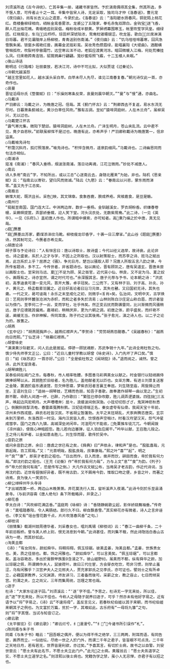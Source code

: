 <!-- { "loadSidebar": true } -->
    刘须溪所选《古今诗统》，亡其辛集一册，诸藏书家皆然。予於滇南偶得其全集，然其所选，多不惬人意，可传者止十之一耳。辛集中皆宋人诗，无足采取，独司马才仲《洛春谣》，曹元宠《夜归曲》，尚有长吉义山之遗意，今录於此。《洛春谣》云：“洛阳碧水扬春风，铜驼陌上桃花红。商楼叠柳绿相向，绡帐金鸾香雾浓。龙裘公了五陵家，拳毛赤兔双蹄白。金钩宝逐飞香，醉人花丛恼花魄。青蛾皓齿别吴倡，梅粉妆成半额黄。罗屏绣幕围寒玉，帐里吹笙学凤皇。细绿团。红晓烟泾，车马云栉栉。琼蕊杯深琥珀浓，鸳鸯枕镂珊瑚涩。吹龙笛，歌白，兰席淋漓日将暮。君不见灞陵岸上杨柳枝，青青送别伤南浦。”《夜归曲》云：“饥乌哑哑啼暮寒，回风急雪飘朱阑。锁窗乡阁艳红兽，画幕金泥摇彩鸾。吴妆秀色攒眉绿，能唱襄阳《大堤曲》。酒酣横管咽孤吹，吹裂柯亭傲霜竹。远空寒云浑不动，老狐应渡黄河冻。暗回微暖入江梅，何处荒榛挂么凤。归来稳跨青连钱，貂茸拥鼻行翩翩。笼纱蜜炬照飞霰，十二玉楼人未眠。”
    ○後山诗话
    鲍明远《行路难》壮丽豪放，若决江河，诗中不可比拟，大似贾谊《过秦论》。
    ○冷朝光越溪怨
    “越王宫里如花人，越水溪头采白苹。白苹未尽人先尽，谁见江南春复春。”朝光诗仅此一首，亦奇作也。
    ○哀曼
    晋钲滔母孙氏《箜篌赋》曰：“乐操则寒条反荣，哀曼则晨华朝灭。”“曼”与“慢”通，亦曲名。
    ○马戴诗
    严羽卿云：马戴之计，为晚唐之冠。信哉。其《蓟门怀古》云：“荆卿西去不复返，易水东流无尽时。日暮萧条蓟城北，黄沙白草任风吹。”雅有古调。至如“猿啼洞庭树，人在木兰舟”。虽柳吴兴，无以过也。
    ○马戴楚江怀古
    “露气寒光集，微阳下楚邱。猿啼洞庭树，人在木兰舟。广泽生明月，苍山夹乱流。云中君不见，竟夕自悲秋。”前联虽柳恽不是过也，晚唐有此，亦希声乎！严羽卿称戴诗为晚唐第一，信非溢美。
    ○马戴喻凫诗句
    “积霭沉斜月，孤灯照落泉。”喻凫诗也。“积悴含微月，遥泉韵细风。”马戴诗也。二诗幽思同而句法亦相似。
    ○南浦诗
    寇准《南浦》：“春风入垂杨，烟波涨南浦。落日动离魂，江花泣微雨。”妙处不减唐人。
    ○南云
    诗人多用“南云”字，不知所出，或以江总“心逐南云去，身随北雁来”为始，非也。陆机《思亲赋》云：“指南云以寄钦，望归风而效诚。”陆云《九愍》云：“眷南云以兴悲，蒙东雨而涕零。”盖又先于江总矣。
    ○南裔志
    蚺惟大蛇，既洪且长。采色映，其文锦章。食象吞鹿，腴成养疮。宾飨嘉食，是豆是觞。
    ○南州行
    “挺艇至南国，国门连大江。中洲两边岸，数步一垂杨。金钏越溪女，罗衣胡粉香。织缣春卷幔，采蕨暝提筐。弄瑟娇垂幌，迎人笑下堂。河头浣衣处，无数紫鸳鸯。”此二诗，（一见《英华》，一见《乐府》。）盖初唐人作也。所谓暗中摸索，亦可知者。高秉乃编之於中唐，真无见哉。
    ○庭赝墨
    “庭赝墨出苏家，麝煤添泽纹乌靴。柳枝瘦龙印香字，十袭一日三摩挲。”此山谷《题庭赝墨》诗，然其制可见，今赝者亦希见矣。
    ○胡唐论诗
    胡子厚与予论诗曰：“人有恒言曰：唐以诗取士，故诗盛；今代以经义选举，故诗衰。此论非也。诗之盛衰，系於人之才与学，不因上之所取也。汉以射策取士，而苏李之诗、班马之赋出焉，此岂系於上乎？屈原之《骚》，争光日月，楚岂以骚取人耶？况唐人所取五言八韵之律，今所传省题诗，多不工。今传世者，非省题诗也。姑以画论，晋有顾凯之，唐有吴道玄，晋唐未尝以画取士也。至宋则马远、夏，不足为顾、吴之衙官，近代吴小仙、林良，又不足为马、夏之奴仆。画既有之，诗亦宜然，谓之时代可也。”余深服其言。唐子元荐与予书，论本朝之诗：“洪武初，高季迪袁可潜一变元风，首开大雅，卓乎冠矣。二公而下，又有林子羽、刘子高、孙炎、孙ナ、黄元之、杨孟载辈羽翼之。近日好高论者曰沿习元体，其失也瞽。又曰国初无诗，其失也聋。一代之文，曷可诬哉！永乐之末至成化之初，则微乎<豸肖>矣。弘治间，文明中天，古学焕曰：艺苑则李怀麓张沧洲为赤帜，而和之者多失於流易；山林则陈白沙庄定山称白眉，而识者皆以为傍门。至李何二子一出，变而学杜，壮乎伟矣。然正变云扰而剽袭雷同，比兴渐微而风骚稍远，唐子应德箴其偏焉。嘉靖初，稍稍厌弃，更为六朝之调。初唐之体，蔚乎盛矣，而纤艳不逞，阐缓无当，作非神解，传同耳食。陈子约之议其後焉。”张子愈光，滇之诗人也。以二子之论为的，故蓍之。
    ○胡燕
    《玄中记》：“胡燕斑胸声小，越燕红襟声大。”李贺诗：“劳劳胡燕怨酣春。”《吴越春秋》：“越燕向日而熙。”丁仙芝诗：“晓幕红襟燕。”
    ○胡曾咏史
    “漠漠黄沙际碧天，问人云此是居延。停骖一顾犹魂断，苏武争销十九年。”此诗全用杜牧之句。慎少侍先师李文正公，公曰：“近日儿童村学教以胡曾《咏史诗》，入门先坏了声口矣。”慎曰：“如《咏苏武》一首亦好。”公曰：“全是偷杜牧之《闻胡笳》诗。”退而阅之，诚然。曾之诗，此外无留良者。
    ○胡琴婢胜儿
    吴泰伯祠在阊门之东。每春秋，市人相率牲醴，多图善马彩舆美女以献之。时金银行以轻绡画侍婢捧胡琴以从，其貌胜於旧绘者，名为胜儿，盖他献者无以匹也。女巫方舞，有进士刘景复送客之金陵，置酒於庙东通波馆，忽欠伸思寝，梦紫衣冠者言襄王奉屈。刘生随至庙，周旋揖让而坐，王语刘生曰：“适纳一胡琴妓，艺精而色丽，知吾子善歌，故奉邀作胡琴一曲以宠之。”生初颇不酣，命酌人间酒一杯，已醉，乃作歌曰：“繁弦已停杂吹歇，胜儿调弄逻婆拨。四弦拢三五声，唤起边风驼明月。大声嘈嘈奔氵屈々，浪蹙波间倒溟渤。小弦切切怨ざざ，鬼哭神悲秋悉。倒腕斜挑掣流电，春雷直戛腾秋鹘。汉妃徒得端正名，秦女虚夸有仙骨。我闻天宝十年前，凉州未作西戎窟。麻衣右衽皆汉民，不省胡尘暂蓬勃。太平之末狂胡乱，犬豕奔腾恣唐突。玄宗未到万里桥，东洛西京一时没。海内汉民皆入虏，饮恨吞声空咽け。时看汉月望汉天，怨气冲星成彗孛。国门之西八九镇，高城深垒闭闲卒。河湟咫尺不能收，免粟推车徒兀兀。今朝闻拨《凉州曲》，使我心神暗超忽。胜儿若向边塞弹，征人泪血应阑干。”吟毕以献，王召胜儿授之。王之侍儿有妒者，以金如意击胜儿，刘生惊而寤，歌传於吴中。
    ○音韵之原
    或问余音韵之原，余曰：唐虞之世已有之矣，《舜典》曰“声依永，律和声”是也。“股肱喜哉，元首起哉，百工熙哉。”又：“元首明哉，股肱良哉，庶事康哉。”熙之叶“喜”“起”，明之叶“良”“康”，即吴才老韵之祖也。“日出而作，日入而息，凿井而饮，耕田而食，帝於我有何力哉。”即沈约韵之祖也。（王充《论衡》作“帝於我有何力哉”，力与上文“息”“食”为韵。《列子》作“帝力於我何有哉”，恐是传写之倒。）大凡作古文赋公布，当用吴才老古韵，作近代诗词，当用沈约韵。近世有倔强好异者，既不用古韵，又不屑用今韵，惟取口吻之便，乡音之叶，而著之诗焉，良为後人一笑资尔。
    ○柳公绰梓州牛头寺诗
    “才出城西第一桥，两边山木晚萧萧。井花莫洗行人耳，留听溪声入夜潮。”此诗今刻於乐至县涌泉寺。（与前洪容斋《唐人绝句》条下所载略异，并录之。）
    ○柳花香
    李太白诗：“风吹柳花满店香。”温庭筠《咏柳》诗：“香随静婉歌尘起，影伴娇娆舞袖垂。”传奇诗：“莫唱踏春阳，令人离肠结。郎行久不归，柳自飘香雪。”其实柳花亦有微者，诗人之言非诬也。（李又有“瑶台雪花数千点，片片吹落春风香”之句。）
    ○柳枝词
    《丽情集》载湖州妓周德华者，刘采春女也，唱刘禹锡《柳枝词》云：“春江一曲柳千条，二十年前旧板桥。曾与美人桥上别，恨无消息到今朝。”此诗甚佳，而刘集不载，然此诗隐括白香山古诗为一绝，而其妙如此。
    ○洵美且都
    《诗》：“有女同车，颜如舜华。将翱将翔，佩玉琼琚。彼美孟姜，洵美且都。”孟姜，世族贵女也。美，质之佳丽也。都，饰之闲雅也。“颜如舜华”，可以言美矣。“佩玉琼琚”，可以言都矣。盖冶容艳态，多出於膏腴甲族薰Ο含浸之下。彼山姬野妇，虽美而不都，纵有舜华之颜，加以琼琚之佩，所谓婢作夫人，鼠披荷叶。故曰三代仕宦，方会穿衣吃饮，苟非习惯，则举止羞涩，乌有闲雅乎？汉宫尹夫人之见邢夫人，贾充家郭氏之见李氏，亦可证也。譬则士之有所卓立，必藉国家教养，父兄渊源，师友讲习，三者备而後可。采薪之女，教之容止，七日而倾吴宫。钓渭之夫，立之尚父，三年而集周统，岂理之常也哉。
    ○逐子
    杜诗：“大家东征逐子回。”刘须溪云：“‘逐’字不佳。”予思之，杜诗无一字无来处，所以佳，此“逐”字无来处，所以不佳也。今称人之母随子就养曰逐子，可乎？然亦未有他好字易之。近有语予以“将”字易之，《诗》云“不遑将母”，盖反言见义，若春秋杞伯姬以其子来朝，而书杞伯姬来朝其子之例也。为文富於万篇，贫於一字，其难如此。古乐府有“一母将九雏”之句，则“将”字其惬，当试与知音订之。
    ○卿云歌
    《太平御览》引《卿云歌》：“卿云烂兮，纟漫漫兮。”“纟”，今诸书所引误作“札”。
    ○陈同甫与朱子书
    同甫《与朱子书》略云：“因吾眼之偶开，便以为得不传之绝学，三三两两，附耳而语，有同告密，画界而立，一似结坛，尽绝一世之人於门外，而谓二千年之君子，皆盲眼不可点洗，二千年之天地日月，若有若无，世界皆是利欲，亦过矣。”予喜其言，有切於士病，故书之以自警。刘安世尝云：“愿士夫有此名节，不愿士夫立此门户。”此元之士病。黄履翁云：“愿士夫务道学之实，不愿士夫立道学之名。”则淳熙以後士病也。党籍伪学之禁，虽小人无忌惮，亦君子有以招之也。
